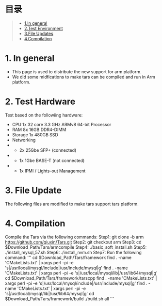 # 目录
> * [1.In general](#main-chapter-1)
> * [2.Test Environment](#main-chapter-2)
> * [3.File Updates](#main-chapter-3)
> * [4.Compilation](#main-chapter-4)

# 1. <a id="main-chapter-1"></a>In general
-  This page is used to distribute the new support for arm platform.
-  We did some midfications to make tars can be compiled and run in Arm platform.

# 2. <a id="main-chapter-2"></a>Test Hardware
Test based on the followiing hardware:
-  CPU	1x 32 core 3.3 GHz  ARMv8 64-bit Processor
-  RAM	8x 16GB DDR4-DIMM
-  Storage	1x 480GB SSD
-  Networking 
-  -  2x 25Gbe SFP+ (connected)
-  -  1x 1Gbe BASE-T (not connected)
-  -  1x IPMI / Lights-out Management


# 3. <a id="main-chapter-2"></a>File Update
The following files are modified to make tars support tars platform.


# 4. <a id="main-chapter-2"></a> Compilation
Compile the Tars via the following commands:
Step1: git clone -b arm https://github.com/qiuxin/Tars.git
Step2: git checkout arm
Step3: cd $Download_Path/Tars/armcompile
Step4: ./basic_soft_install.sh
Step5: ./install_mysql_57.sh
Step6: ./install_nvm.sh
Step7: Run the following command:
'''
cd $Download_Path/Tars/framework
find . -name 'CMakeLists.txt' | xargs perl -pi -e 's|/usr/local/mysql/include|/usr/include/mysql|g'
find . -name 'CMakeLists.txt' | xargs perl -pi -e 's|/usr/local/mysql/lib|/usr/lib64/mysql|g'
cd $Download_Path/Tars/framework/tarscpp
find . -name 'CMakeLists.txt' | xargs perl -pi -e 's|/usr/local/mysql/include|/usr/include/mysql|g'
find . -name 'CMakeLists.txt' | xargs perl -pi -e 's|/usr/local/mysql/lib|/usr/lib64/mysql|g'
cd $Download_Path/Tars/framework/build
./build.sh all
'''

